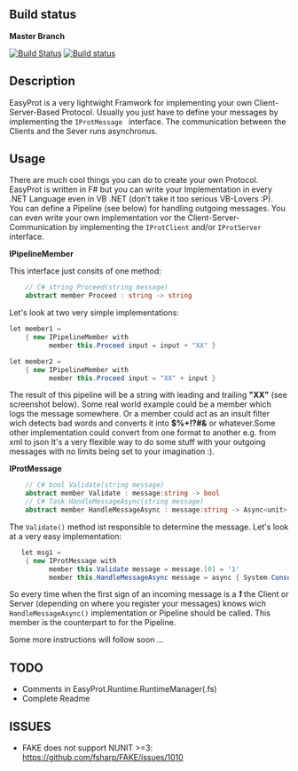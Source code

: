 ## Build status
**Master Branch**

[![Build Status](https://travis-ci.org/Jallah/EasyProt.svg?branch=master)](https://travis-ci.org/Jallah/EasyProt)
[![Build status](https://ci.appveyor.com/api/projects/status/cyi4mev19l12jyya?svg=true)](https://ci.appveyor.com/project/Jallah/easyprot)

## Description
EasyProt is a very lightwight Framwork for implementing your own Client-Server-Based Protocol. Usually you just have to define your messages by implementing the `IProtMessage ` interface. The communication between the Clients and the Sever runs asynchronus.

## Usage
There are much cool things you can do to create your own Protocol. EasyProt is written in F# but you can write your Implementation in every .NET Language even in VB .NET (don't take it too serious VB-Lovers :P). You can define a Pipeline (see below) for handling outgoing messages. You can even write your own implementation vor the Client-Server-Communication by implementing the ``IProtClient`` and/or ``IProtServer`` interface.

**IPipelineMember**

This interface just consits of one method:
``` csharp
    // C# string Proceed(string message)
    abstract member Proceed : string -> string
```
Let's look at two very simple implementations:
``` csharp
let member1 = 
    { new IPipelineMember with
          member this.Proceed input = input + "XX" }

let member2 = 
    { new IPipelineMember with
          member this.Proceed input = "XX" + input }
```
The result of this pipeline will be a string with leading and trailing **"XX"** (see screenshot below). Some real world example could be a member which logs the message somewhere. Or a member could act as an insult filter wich detects bad words and converts it into **$%+!?#&** or whatever.Some other implementation could convert from one format to another e.g. from xml to json It's a very flexible way to do some stuff with your outgoing messages with no limits being set to your imagination :).

**IProtMessage**
``` csharp
    // C# bool Validate(string message)
    abstract member Validate : message:string -> bool
    // C# Task HandleMessageAsync(string message)
    abstract member HandleMessageAsync : message:string -> Async<unit>
```

The ``Validate()`` method ist responsible to determine the message. Let's look at a very easy implementation:
``` csharp
   let msg1 = 
    { new IProtMessage with
          member this.Validate message = message.[0] = '1'
          member this.HandleMessageAsync message = async { System.Console.WriteLine("msg1: " + message) } }
```
So every time when the first sign of an incoming message is a **_1_** the Client or Server (depending on where you register your messages) knows wich ``HandleMessageAsync()`` implementation or Pipeline should be called. This member is the counterpart to for the Pipeline.

Some more instructions will follow soon ...

## TODO
- Comments in EasyProt.Runtime.RuntimeManager(.fs)
- Complete Readme

## ISSUES
- FAKE does not support NUNIT >=3: https://github.com/fsharp/FAKE/issues/1010




  